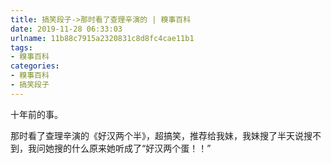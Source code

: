 ```yaml
---
title: 搞笑段子->那时看了查理辛演的 | 糗事百科
date: 2019-11-28 06:33:03
urlname: 11b88c7915a2320831c8d8fc4cae11b1
tags: 
- 糗事百科
categories:
- 糗事百科
- 搞笑段子
---
```

十年前的事。

那时看了查理辛演的《好汉两个半》，超搞笑，推荐给我妹，我妹搜了半天说搜不到，我问她搜的什么原来她听成了“好汉两个蛋！！”


